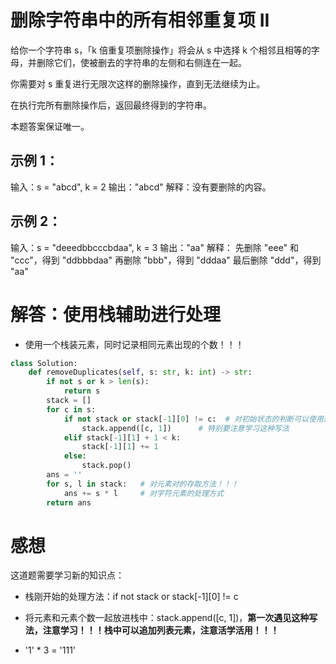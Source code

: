 # 删除字符串中的所有相邻重复项 II

给你一个字符串 s，「k 倍重复项删除操作」将会从 s 中选择 k 个相邻且相等的字母，并删除它们，使被删去的字符串的左侧和右侧连在一起。

你需要对 s 重复进行无限次这样的删除操作，直到无法继续为止。

在执行完所有删除操作后，返回最终得到的字符串。

本题答案保证唯一。

## 示例 1：

输入：s = "abcd", k = 2
输出："abcd"
解释：没有要删除的内容。

## 示例 2：

输入：s = "deeedbbcccbdaa", k = 3
输出："aa"
解释： 
先删除 "eee" 和 "ccc"，得到 "ddbbbdaa"
再删除 "bbb"，得到 "dddaa"
最后删除 "ddd"，得到 "aa"

# 解答：使用栈辅助进行处理

* 使用一个栈装元素，同时记录相同元素出现的个数！！！

```python
class Solution:
    def removeDuplicates(self, s: str, k: int) -> str:
        if not s or k > len(s):
            return s 
        stack = []
        for c in s:
            if not stack or stack[-1][0] != c:  # 对初始状态的判断可以使用这种方式，注意学习
                stack.append([c, 1])      # 特别要注意学习这种写法
            elif stack[-1][1] + 1 < k:
                stack[-1][1] += 1
            else:
                stack.pop()
        ans = ''
        for s, l in stack:   # 对元素对的存取方法！！！
            ans += s * l     # 对字符元素的处理方式
        return ans 
```

# 感想

这道题需要学习新的知识点：

* 栈刚开始的处理方法：if not stack or stack[-1][0] != c

* 将元素和元素个数一起放进栈中：stack.append([c, 1])，**第一次遇见这种写法，注意学习！！！栈中可以追加列表元素，注意活学活用！！！**

* '1' * 3 = '111'
